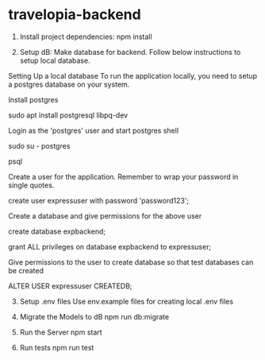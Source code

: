 # travelopia-backend

1. Install project dependencies:
npm install

2. Setup dB:
Make database for backend. Follow below instructions to setup local database.

Setting Up a local database
To run the application locally, you need to setup a postgres database on your system.

Install postgres

sudo apt install postgresql libpq-dev

Login as the 'postgres' user and start postgres shell

sudo su - postgres

psql

Create a user for the application. Remember to wrap your password in single quotes.

create user expressuser with password 'password123';

Create a database and give permissions for the above user

create database expbackend;

grant ALL privileges on database expbackend to expressuser;

Give permissions to the user to create database so that test databases can be created

ALTER USER expressuser CREATEDB;

3. Setup .env files
Use env.example files for creating local .env files

4. Migrate the Models to dB
npm run db:migrate

5. Run the Server
npm start

6. Run tests
npm run test
